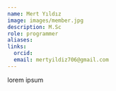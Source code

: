```yaml
---
name: Mert Yıldız
image: images/member.jpg
description: M.Sc
role: programmer
aliases:
links:
  orcid:
  email: mertyildiz706@gmail.com
---
```


lorem ipsum
